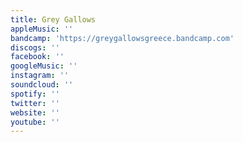 ```yaml
---
title: Grey Gallows
appleMusic: ''
bandcamp: 'https://greygallowsgreece.bandcamp.com'
discogs: ''
facebook: ''
googleMusic: ''
instagram: ''
soundcloud: ''
spotify: ''
twitter: ''
website: ''
youtube: ''
---
```

